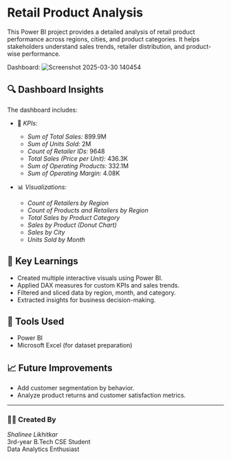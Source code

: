 # Retail Product Analysis

This Power BI project provides a detailed analysis of retail product performance across regions, cities, and product categories. It helps stakeholders understand sales trends, retailer distribution, and product-wise performance.

Dashboard:
![Screenshot 2025-03-30 140454](https://github.com/user-attachments/assets/ea36cb78-a326-4716-b465-213f38323137)




## 🔍 Dashboard Insights

The dashboard includes:

- 🧾 *KPIs:*
  - *Sum of Total Sales:* 899.9M
  - *Sum of Units Sold:* 2M
  - *Count of Retailer IDs:* 9648
  - *Total Sales (Price per Unit):* 436.3K
  - *Sum of Operating Products:* 332.1M
  - *Sum of Operating Margin:* 4.08K

- 📊 *Visualizations:*
  - *Count of Retailers by Region*
  - *Count of Products and Retailers by Region*
  - *Total Sales by Product Category*
  - *Sales by Product (Donut Chart)*
  - *Sales by City*
  - *Units Sold by Month*

## 📌 Key Learnings

- Created multiple interactive visuals using Power BI.
- Applied DAX measures for custom KPIs and sales trends.
- Filtered and sliced data by region, month, and category.
- Extracted insights for business decision-making.

## 📁 Tools Used

- Power BI
- Microsoft Excel (for dataset preparation)

## 📈 Future Improvements

- Add customer segmentation by behavior.
- Analyze product returns and customer satisfaction metrics.

---

### 👩‍💻 Created By

*Shalinee Likhitkar*  
3rd-year B.Tech CSE Student  
Data Analytics Enthusiast
